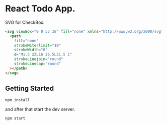 # React Todo App.

SVG for CheckBox:

```html
<svg viewBox="0 0 53 38" fill="none" xmlns="http://www.w3.org/2000/svg">
  <path
    fill="none"
    strokeMiterlimit="10"
    strokeWidth="6"
    d="M1.5 22L16 36.5L51.5 1"
    strokeLinejoin="round"
    strokeLinecap="round"
  ></path>
</svg>
```

## Getting Started

```shell
npm install
```

and after that start the dev server.

```shell
npm start
```
